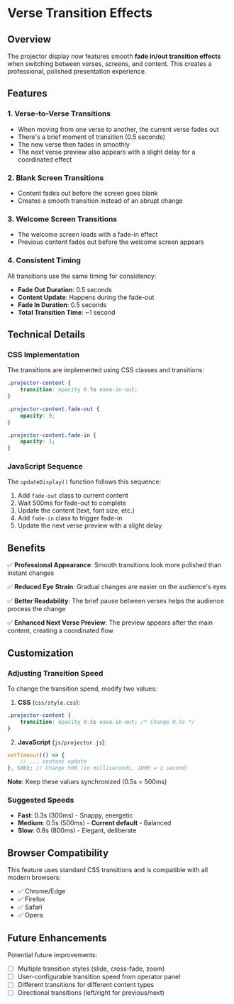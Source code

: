 # Verse Transition Effects

## Overview
The projector display now features smooth **fade in/out transition effects** when switching between verses, screens, and content. This creates a professional, polished presentation experience.

## Features

### 1. **Verse-to-Verse Transitions**
- When moving from one verse to another, the current verse fades out
- There's a brief moment of transition (0.5 seconds)
- The new verse then fades in smoothly
- The next verse preview also appears with a slight delay for a coordinated effect

### 2. **Blank Screen Transitions**
- Content fades out before the screen goes blank
- Creates a smooth transition instead of an abrupt change

### 3. **Welcome Screen Transitions**
- The welcome screen loads with a fade-in effect
- Previous content fades out before the welcome screen appears

### 4. **Consistent Timing**
All transitions use the same timing for consistency:
- **Fade Out Duration**: 0.5 seconds
- **Content Update**: Happens during the fade-out
- **Fade In Duration**: 0.5 seconds
- **Total Transition Time**: ~1 second

## Technical Details

### CSS Implementation
The transitions are implemented using CSS classes and transitions:

```css
.projector-content {
    transition: opacity 0.5s ease-in-out;
}

.projector-content.fade-out {
    opacity: 0;
}

.projector-content.fade-in {
    opacity: 1;
}
```

### JavaScript Sequence
The `updateDisplay()` function follows this sequence:
1. Add `fade-out` class to current content
2. Wait 500ms for fade-out to complete
3. Update the content (text, font size, etc.)
4. Add `fade-in` class to trigger fade-in
5. Update the next verse preview with a slight delay

## Benefits

✅ **Professional Appearance**: Smooth transitions look more polished than instant changes

✅ **Reduced Eye Strain**: Gradual changes are easier on the audience's eyes

✅ **Better Readability**: The brief pause between verses helps the audience process the change

✅ **Enhanced Next Verse Preview**: The preview appears after the main content, creating a coordinated flow

## Customization

### Adjusting Transition Speed
To change the transition speed, modify two values:

1. **CSS** (`css/style.css`):
```css
.projector-content {
    transition: opacity 0.5s ease-in-out; /* Change 0.5s */
}
```

2. **JavaScript** (`js/projector.js`):
```javascript
setTimeout(() => {
    // ... content update
}, 500); // Change 500 (in milliseconds, 1000 = 1 second)
```

**Note**: Keep these values synchronized (0.5s = 500ms)

### Suggested Speeds
- **Fast**: 0.3s (300ms) - Snappy, energetic
- **Medium**: 0.5s (500ms) - **Current default** - Balanced
- **Slow**: 0.8s (800ms) - Elegant, deliberate

## Browser Compatibility
This feature uses standard CSS transitions and is compatible with all modern browsers:
- ✅ Chrome/Edge
- ✅ Firefox
- ✅ Safari
- ✅ Opera

## Future Enhancements
Potential future improvements:
- [ ] Multiple transition styles (slide, cross-fade, zoom)
- [ ] User-configurable transition speed from operator panel
- [ ] Different transitions for different content types
- [ ] Directional transitions (left/right for previous/next)
